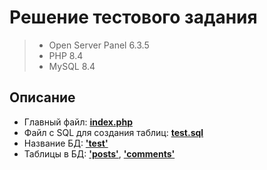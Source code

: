 # Решение тестового задания
> - Open Server Panel 6.3.5
> - PHP 8.4
> - MySQL 8.4

## Описание
- Главный файл: <ins>**index.php**</ins>
- Файл с SQL для создания таблиц: <ins>**test.sql**</ins>
- Название БД: <ins>**'test'**</ins>
- Таблицы в БД: <ins>**'posts'**</ins>, <ins>**'comments'**</ins>
